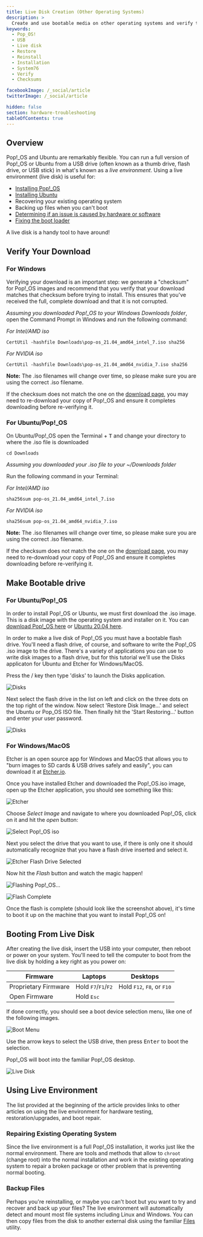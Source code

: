 ```yaml
---
title: Live Disk Creation (Other Operating Systems)
description: >
  Create and use bootable media on other operating systems and verify the downloaded .iso file.
keywords:
  - Pop_OS!
  - USB
  - Live disk
  - Restore
  - Reinstall
  - Installation
  - System76
  - Verify
  - Checksums

facebookImage: /_social/article
twitterImage: /_social/article

hidden: false
section: hardware-troubleshooting
tableOfContents: true
---
```


## Overview

Pop!_OS and Ubuntu are remarkably flexible. You can run a full version of Pop!_OS or Ubuntu from a USB drive (often known as a thumb drive, flash drive, or USB stick) in what's known as a *live environment*. Using a live environment (live disk) is useful for:

- [Installing Pop!_OS](/articles/install-pop/)
- [Installing Ubuntu](/articles/install-ubuntu/)
- Recovering your existing operating system
- Backing up files when you can't boot
- [Determining if an issue is caused by hardware or software](/articles/hardware-failure/)
- [Fixing the boot loader](/articles/bootloader)

A live disk is a handy tool to have around!

## Verify Your Download

### For Windows

Verifying your download is an important step: we generate a "checksum" for Pop!_OS images and recommend that you verify that your download matches that checksum before trying to install. This ensures that you've received the full, complete download and that it is not corrupted.

*Assuming you downloaded Pop!_OS to your Windows Downloads folder*, open the Command Prompt in Windows and run the following command:

*For Intel/AMD iso*
```
CertUtil -hashfile Downloads\pop-os_21.04_amd64_intel_7.iso sha256
```

*For NVIDIA iso*
```
CertUtil -hashfile Downloads\pop-os_21.04_amd64_nvidia_7.iso sha256
```

**Note:** The .iso filenames will change over time, so please make sure you are using the correct .iso filename.

If the checksum does not match the one on the [download page](https://pop.system76.com), you may need to re-download your copy of Pop!_OS and ensure it completes downloading before re-verifying it.

### For Ubuntu/Pop!_OS

On Ubuntu/Pop!_OS open the Terminal <kbd><font-awesome-icon :icon="['fab', 'pop-os']"></font-awesome-icon></kbd> + <kbd>T</kbd> and change your directory to where the .iso file is downloaded

```
cd Downloads
```
*Assuming you downloaded your .iso file to your ~/Downloads folder*

Run the following command in your Terminal:

*For Intel/AMD iso*
```
sha256sum pop-os_21.04_amd64_intel_7.iso
```

*For NVIDIA iso*
```
sha256sum pop-os_21.04_amd64_nvidia_7.iso
```

**Note:** The .iso filenames will change over time, so please make sure you are using the correct .iso filename.

If the checksum does not match the one on the [download page](https://pop.system76.com), you may need to re-download your copy of Pop!_OS and ensure it completes downloading before re-verifying it.

## Make Bootable drive

### For Ubuntu/Pop!_OS

In order to install Pop!_OS or Ubuntu, we must first download the .iso image. This is a disk image with the operating system and installer on it. You can [download Pop!_OS here](https://pop.system76.com) or [Ubuntu 20.04 here](https://ubuntu.com/download/desktop/thank-you?version=20.04.2.0&architecture=amd64).

In order to make a live disk of Pop!_OS you must have a bootable flash drive. You'll need a flash drive, of course, and software to write the Pop!_OS .iso image to the drive. There's a variety of applications you can use to write disk images to a flash drive, but for this tutorial we'll use the Disks applicaton for Ubuntu and Etcher for Windows/MacOS.

Press the <kbd><font-awesome-icon :icon="['fab', 'pop-os']"></font-awesome-icon></kbd>/<kbd><font-awesome-icon :icon="['fab', 'ubuntu']"></font-awesome-icon></kbd> key then type 'disks' to launch the Disks application.

![Disks](/images/live-disk/disks.png)

 Next select the flash drive in the list on left and click on the three dots on the top right of the window. Now select 'Restore Disk Image...' and select the Ubuntu or Pop_OS ISO file. Then finally hit the 'Start Restoring...' button and enter your user password.

![Disks](/images/live-disk/disks-selection.png)

### For Windows/MacOS

Etcher is an open source app for Windows and MacOS that allows you to "burn images to SD cards & USB drives safely and easily", you can download it at [Etcher.io](https://etcher.io).

Once you have installed Etcher and downloaded the Pop!_OS.iso image, open up the Etcher application, you should see something like this:

![Etcher](/images/live-disk/etcher.png)

Choose *Select Image* and navigate to where you downloaded Pop!_OS, click on it and hit the *open* button:

![Select Pop!_OS iso](/images/live-disk/open-pop-iso-etcher.png)

Next you select the drive that you want to use, if there is only one it should automatically recognize that you have a flash drive inserted and select it.

![Etcher Flash Drive Selected](/images/live-disk/etcher-flash-selected.png)

Now hit the *Flash* button and watch the magic happen!

![Flashing Pop!_OS...](/images/live-disk/flashing-pop-os.png)

![Flash Complete](/images/live-disk/flash-complete.png)

Once the flash is complete (should look like the screenshot above), it's time to boot it up on the machine that you want to install Pop!_OS on!

## Booting From Live Disk

After creating the live disk, insert the USB into your computer, then reboot or power on your system. You'll need to tell the computer to boot from the live disk by holding a key right as you power on:

 Firmware              | Laptops                                                               | Desktops                                              |
 -------------------- | --------------------------------------------------------------------- | ----------------------------------------------------- |
 Proprietary Firmware | Hold <kbd>F7</kbd>/<kbd>F1</kbd>/<kbd>F2</kbd> | Hold <kbd>F12</kbd>, <kbd>F8</kbd>, or <kbd>F10</kbd>                        |
 Open Firmware        | Hold <kbd>Esc</kbd>                                                   |                                                       |

If done correctly, you should see a boot device selection menu, like one of the following images.

![Boot Menu](/images/live-disk/boot-menu.jpg)

Use the arrow keys to select the USB drive, then press <kbd>Enter</kbd> to boot the selection.  

Pop!_OS will boot into the familiar Pop!_OS desktop.

![Live Disk](/images/live-disk/live-desktop.png)

## Using Live Environment

The list provided at the beginning of the article provides links to other articles on using the live environment for hardware testing, restoration/upgrades, and boot repair.

### Repairing Existing Operating System

Since the live environment is a full Pop!_OS installation, it works just like the normal environment. There are tools and methods that allow to `chroot` (change root) into the normal installation and work in the existing operating system to repair a broken package or other problem that is preventing normal booting.

### Backup Files

Perhaps you're reinstalling, or maybe you can't boot but you want to try and recover and back up your files? The live environment will automatically detect and mount most file systems including Linux and Windows. You can then copy files from the disk to another external disk using the familiar <u>Files</u> utility.
